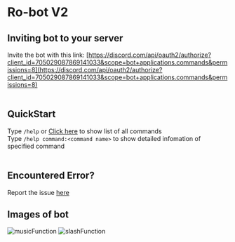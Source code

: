 # Ro-bot V2

## Inviting bot to your server

Invite the bot with this link: [https://discord.com/api/oauth2/authorize?client_id=705029087869141033&scope=bot+applications.commands&permissions=8](https://discord.com/api/oauth2/authorize?client_id=705029087869141033&scope=bot+applications.commands&permissions=8)<br><br>

## QuickStart

Type `/help` or [Click here](/commands/index) to show list of all commands<br>
Type `/help command:<command name>` to show detailed infomation of specified command<br><br>

## Encountered Error?

Report the issue [here](https://github.com/Flamebullet/Ro-Bot-V2-Webpage/issues)<br>

## Images of bot

![musicFunction](https://user-images.githubusercontent.com/61338326/143795646-2470dd22-fc00-4cf9-9d30-31f02bd572e7.png)
![slashFunction](https://user-images.githubusercontent.com/61338326/143795904-be0cc3bd-4785-41e5-8b03-c85e6f60fd2e.png)
